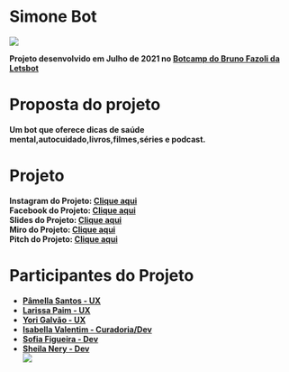 
<h1><b>Simone Bot</h1> 
<img src="https://i.ibb.co/NCHFgg3/Simone-imagem.png">

Projeto desenvolvido em Julho de 2021 no <a href= 'https://www.linkedin.com/company/letsbot/'> Botcamp do Bruno Fazoli da Letsbot</a>
<h1> Proposta do projeto</h1>
Um bot que oferece dicas de saúde mental,autocuidado,livros,filmes,séries e podcast.
  <br>
  
  <h1>Projeto</h1>
  <b>Instagram do Projeto:</b> <a href= 'https://www.instagram.com/falacomsimone/'>Clique aqui</a><br>
  <b> Facebook do Projeto:</b> <a href= 'https://www.facebook.com/falacomsimone'>Clique aqui</a><br>
  <b> Slides do Projeto:</b> <a href= 'https://www.canva.com/design/DAEq33IX3HI/aeAyULWaKGvYs0S5pvHWEA/view?utm_content=DAEq33IX3HI&utm_campaign=designshare&utm_medium=link2&utm_source=sharebutton'>Clique aqui</a><br> 
  <b>Miro do Projeto:</b> <a href= 'https://miro.com/app/board/o9J_l4PtBYg=/?share_link_id=824191900123'>Clique aqui</a><br>
  <b> Pitch do Projeto:</b> <a href= 'https://www.youtube.com/watch?v=rrx4mOgEauM&ab_channel=SofiaBarbagelataFigueira'> Clique aqui</a><br> 

  <h1>Participantes do Projeto</h1> 
<ul>  
<li> <a href='https://www.linkedin.com/in/pamellasantos/'>Pâmella Santos - UX</a></li>
<li> <a href='https://www.linkedin.com/in/larissapaim/'>Larissa Paim - UX</a></li>
<li><a href='https://www.linkedin.com/in/yorigalvao/'>Yori Galvão - UX</a></li>
<li><a href='https://www.linkedin.com/in/isabellavalentim1/'> Isabella Valentim - Curadoria/Dev</a></li>
<li><a href='https://www.linkedin.com/in/sofiabfigueira/'>Sofia Figueira - Dev</a></li>
<li><a href='https://www.linkedin.com/in/sheila-nery/'>Sheila Nery - Dev</a></li>
  
  <img src="https://i.ibb.co/9pYR3ZL/Projeto-de-Chatbots-relacionamentos-foto.png">
